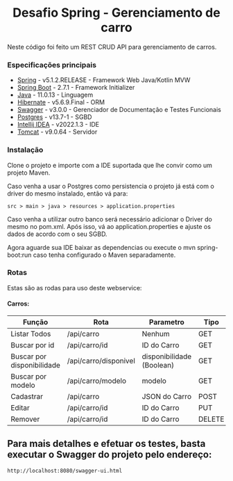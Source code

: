 <h1 align="center">Desafio Spring - Gerenciamento de carro </h1>


Neste código foi feito um REST CRUD API para gerenciamento de carros.


### Especificações principais

* [Spring](https://spring.io/) - v5.1.2.RELEASE - Framework Web Java/Kotlin MVW
* [Spring Boot](https://spring.io/projects/spring-boot) - 2.7.1 - Framework Initializer
* [Java](https://www.java.com/) - 11.0.13 - Linguagem
* [Hibernate](http://hibernate.org/orm/) - v5.6.9.Final - ORM
* [Swagger](https://swagger.io/) - v3.0.0 - Gerenciador de Documentação e Testes Funcionais
* [Postgres](https://www.postgresql.org) - v13.7-1 - SGBD
* [Intellij IDEA](https://www.jetbrains.com/idea/) - v2022.1.3 - IDE
* [Tomcat](http://tomcat.apache.org/) - v9.0.64 - Servidor


### Instalação

Clone o projeto e importe com a IDE suportada que lhe convir como um projeto Maven.

Caso venha a usar o Postgres como persistencia o projeto já está com o driver do mesmo instalado, então vá para:

```
src > main > java > resources > application.properties
```
Caso venha a utilizar outro banco será necessário adicionar o Driver do mesmo no pom.xml. Após isso, vá ao application.properties e ajuste os dados de acordo com o seu SGBD.

Agora aguarde sua IDE baixar as dependencias ou execute o mvn spring-boot:run caso tenha configurado o Maven separadamente.

### Rotas
Estas são as rodas para uso deste webservice:

#### Carros:
| Função | Rota | Parametro | Tipo |
| ------ | ------ | ------ | ------ |
| Listar Todos | /api/carro | Nenhum | GET
| Buscar por id | /api/carro/id | ID do Carro | GET
| Buscar por disponibilidade | /api/carro/disponivel | disponibilidade (Boolean) | GET
| Buscar por modelo | /api/carro/modelo | modelo | GET
| Cadastrar | /api/carro | JSON do Carro | POST
| Editar | /api/carro/id | ID do Carro | PUT
| Remover | /api/carro/id | ID do Carro | DELETE

## Para mais detalhes e efetuar os testes, basta executar o Swagger do projeto pelo endereço:
```
http://localhost:8080/swagger-ui.html
```


